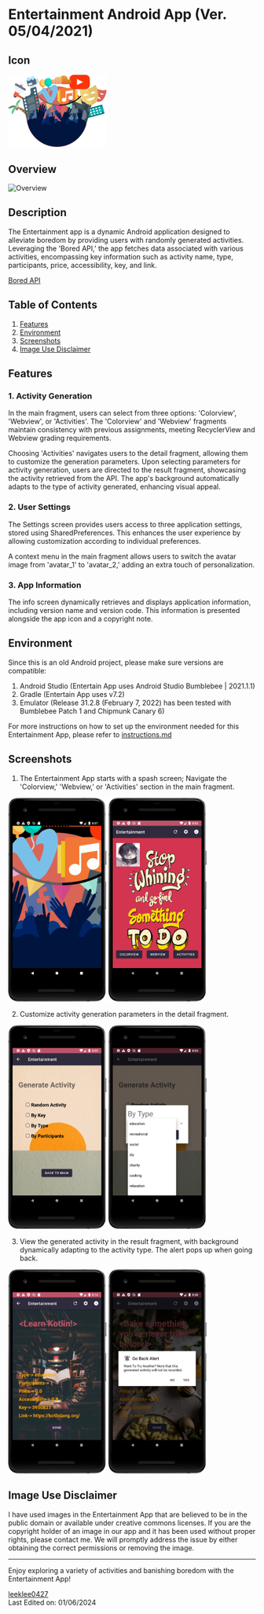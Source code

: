 # Entertainment Android App (Ver. 05/04/2021)


## Icon
<img src="./screenshots/logo.png" alt="Entertainment App Logo" width="200">  


## Overview
<img src="./screenshots/overview.png" alt="Overview" width="300">
<!-- <img src="./screenshots/logo.png" alt="Entertainment App Logo" width="200">   -->
<!-- ![Entertainment App Logo](./screenshots/logo.png) -->


## Description

The Entertainment app is a dynamic Android application designed to alleviate boredom by providing users with randomly generated activities. Leveraging the 'Bored API,' the app fetches data associated with various activities, encompassing key information such as activity name, type, participants, price, accessibility, key, and link.

[Bored API](https://www.boredapi.com/)


## Table of Contents

1. [Features](#features)
2. [Environment](#environment)
3. [Screenshots](#screenshots)
4. [Image Use Disclaimer](#image-use-disclaimer)



<a name="features"></a>
## Features

### 1. Activity Generation

In the main fragment, users can select from three options: 'Colorview', 'Webview', or 'Activities'. The 'Colorview' and 'Webview' fragments maintain consistency with previous assignments, meeting RecyclerView and Webview grading requirements.

Choosing 'Activities' navigates users to the detail fragment, allowing them to customize the generation parameters. Upon selecting parameters for activity generation, users are directed to the result fragment, showcasing the activity retrieved from the API. The app's background automatically adapts to the type of activity generated, enhancing visual appeal.



### 2. User Settings

The Settings screen provides users access to three application settings, stored using SharedPreferences. This enhances the user experience by allowing customization according to individual preferences.

A context menu in the main fragment allows users to switch the avatar image from 'avatar_1' to 'avatar_2,' adding an extra touch of personalization.



### 3. App Information

The info screen dynamically retrieves and displays application information, including version name and version code. This information is presented alongside the app icon and a copyright note.



<a name="environment"></a>
## Environment

Since this is an old Android project, please make sure versions are compatible:
1. Android Studio (Entertain App uses Android Studio Bumblebee | 2021.1.1)
2. Gradle (Entertain App uses v7.2)
3. Emulator (Release 31.2.8 (February 7, 2022) has been tested with Bumblebee Patch 1 and Chipmunk Canary 6)

For more instructions on how to set up the environment needed for this Entertainment App, please refer to [instructions.md](./instructions/instructions.md)



<a name="screenshots"></a>
## Screenshots

1. The Entertainment App starts with a spash screen; Navigate the 'Colorview,' 'Webview,' or 'Activities' section in the main fragment.  
<img src="./screenshots/splash_screen.png" alt="Splash Screen" width="200">
<img src="./screenshots/home.png" alt="App Home" width="200">  

2. Customize activity generation parameters in the detail fragment.  
<img src="./screenshots/generate_activity.png" alt="Generate Activity" width="200">
<img src="./screenshots/by_type.png" alt="By Type" width="200">  

3. View the generated activity in the result fragment, with background dynamically adapting to the activity type. The alert pops up when going back.  
<img src="./screenshots/example.png" alt="Generate Activity" width="200">
<img src="./screenshots/alert.png" alt="Alert" width="200">  



<a name="image-use-disclaimer"></a>
## Image Use Disclaimer


I have used images in the Entertainment App that are believed to be in the public domain or available under creative commons licenses. If you are the copyright holder of an image in our app and it has been used without proper rights, please contact me. We will promptly address the issue by either obtaining the correct permissions or removing the image.  


---
Enjoy exploring a variety of activities and banishing boredom with the Entertainment App!  


[leeklee0427](https://github.com/leeklee0427)  
Last Edited on: 01/06/2024